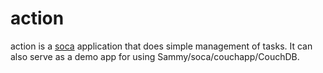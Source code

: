 # action

action is a [soca](http://github.com/quirkey/soca) application that does 
simple management of tasks. It can also serve as a demo app for using Sammy/soca/couchapp/CouchDB.

